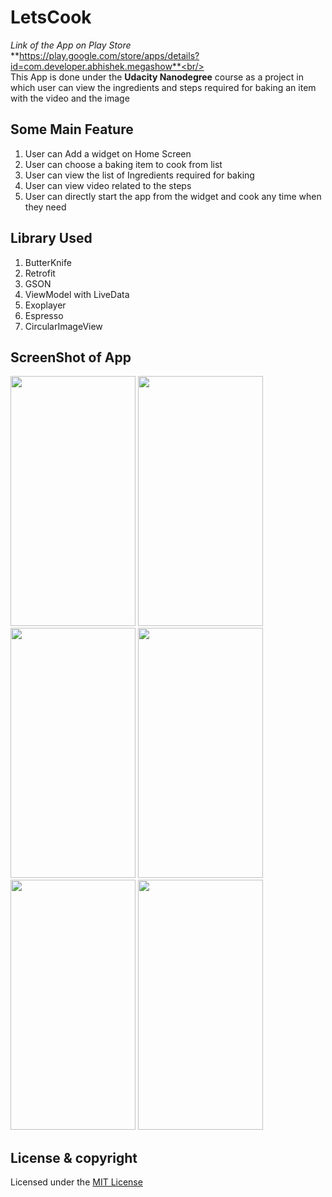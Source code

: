 # LetsCook
_Link of the App on Play Store_<br/>
**https://play.google.com/store/apps/details?id=com.developer.abhishek.megashow**<br/><br/>
This App is done under the **Udacity Nanodegree** course as a project in which user can view the ingredients and steps required for baking an item with the video and the image 

## Some Main Feature<br/>
1) User can Add a widget on Home Screen
2) User can choose a baking item to cook from list
3) User can view the list of Ingredients required for baking
4) User can view video related to the steps
5) User can directly start the app from the widget and cook any time when they need 

## Library Used<br/>
1) ButterKnife
2) Retrofit
3) GSON
4) ViewModel with LiveData
5) Exoplayer
6) Espresso
7) CircularImageView

## ScreenShot of App
<img src="https://user-images.githubusercontent.com/35963171/44467855-90f72080-a641-11e8-89ba-19effceca423.png" data-canonical-src="https://user-images.githubusercontent.com/35963171/44467855-90f72080-a641-11e8-89ba-19effceca423.png" width="200" height="400" />      <img src="https://user-images.githubusercontent.com/35963171/44468064-02cf6a00-a642-11e8-909a-e17921ee1960.png" data-canonical-src="https://user-images.githubusercontent.com/35963171/44468064-02cf6a00-a642-11e8-909a-e17921ee1960.png" width="200" height="400" />    <img src="https://user-images.githubusercontent.com/35963171/44468129-285c7380-a642-11e8-8b87-1f5898746ddd.png" data-canonical-src="https://user-images.githubusercontent.com/35963171/44468129-285c7380-a642-11e8-8b87-1f5898746ddd.png" width="200" height="400" />      <img src="https://user-images.githubusercontent.com/35963171/44468130-285c7380-a642-11e8-8a55-63d22263d4c4.png" data-canonical-src="https://user-images.githubusercontent.com/35963171/44468130-285c7380-a642-11e8-8a55-63d22263d4c4.png" width="200" height="400" />     <img src="https://user-images.githubusercontent.com/35963171/44468131-28f50a00-a642-11e8-9660-44c93fc8d421.png" data-canonical-src="https://user-images.githubusercontent.com/35963171/44468131-28f50a00-a642-11e8-9660-44c93fc8d421.png" width="200" height="400" />      <img src="https://user-images.githubusercontent.com/35963171/44468132-28f50a00-a642-11e8-82de-8f1e6320e4db.png" data-canonical-src="https://user-images.githubusercontent.com/35963171/44468132-28f50a00-a642-11e8-82de-8f1e6320e4db.png" width="200" height="400" />  

## License & copyright
Licensed under the [MIT License](LICENSE)
